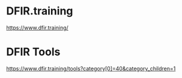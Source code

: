 # DFIR.training
https://www.dfir.training/

# DFIR Tools
https://www.dfir.training/tools?category[0]=40&category_children=1